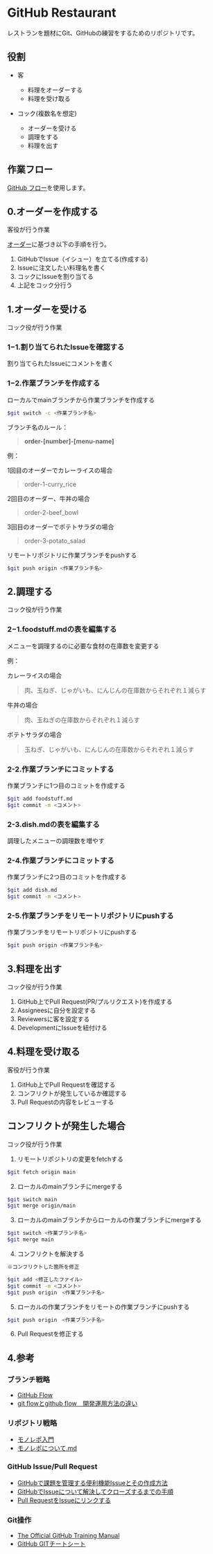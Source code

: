 # GitHub Restaurant

レストランを題材にGit、GitHubの練習をするためのリポジトリです。

## 役割
- 客
  - 料理をオーダーする
  - 料理を受け取る

- コック(複数名を想定)
  - オーダーを受ける
  - 調理をする
  - 料理を出す

## 作業フロー
[GitHub フロー](https://docs.github.com/ja/get-started/quickstart/github-flow)を使用します。


## 0.オーダーを作成する
客役が行う作業

[オーダー](order.md)に基づき以下の手順を行う。

1. GitHubでIssue（イシュー）を立てる(作成する)
2. Issueに注文したい料理名を書く
3. コックにIssueを割り当てる
4. 上記をコック分行う

## 1.オーダーを受ける
コック役が行う作業

### 1−1.割り当てられたIssueを確認する

割り当てられたIssueにコメントを書く

### 1−2.作業ブランチを作成する

ローカルでmainブランチから作業ブランチを作成する

```sh
$git switch -c <作業ブランチ名>
```

ブランチ名のルール：
>**order-[number]-[menu-name]**

例：

1回目のオーダーでカレーライスの場合
>order-1-curry_rice

2回目のオーダー、牛丼の場合
>order-2-beef_bowl

3回目のオーダーでポテトサラダの場合
>order-3-potato_salad

リモートリポジトリに作業ブランチをpushする

```sh
$git push origin <作業ブランチ名>
```

## 2.調理する
コック役が行う作業

### 2−1.foodstuff.mdの表を編集する
メニューを調理するのに必要な食材の在庫数を変更する

例：

カレーライスの場合
>肉、玉ねぎ、じゃがいも、にんじんの在庫数からそれぞれ１減らす

牛丼の場合
>肉、玉ねぎの在庫数からそれぞれ１減らす

ポテトサラダの場合
>玉ねぎ、じゃがいも、にんじんの在庫数からそれぞれ１減らす

### 2-2.作業ブランチにコミットする

作業ブランチに1つ目のコミットを作成する

```sh
$git add foodstuff.md
$git commit -m <コメント>
```

### 2-3.dish.mdの表を編集する

調理したメニューの調理数を増やす

### 2-4.作業ブランチにコミットする

作業ブランチに2つ目のコミットを作成する


```sh
$git add dish.md
$git commit -m <コメント>
```

### 2-5.作業ブランチをリモートリポジトリにpushする

作業ブランチをリモートリポジトリにpushする

```sh
$git push origin <作業ブランチ名>
```

## 3.料理を出す
コック役が行う作業

1. GitHub上でPull Request(PR/プルリクエスト)を作成する
2. Assigneesに自分を設定する
3. Reviewersに客を設定する
4. DevelopmentにIssueを紐付ける

## 4.料理を受け取る
客役が行う作業

1. GitHub上でPull Requestを確認する
2. コンフリクトが発生しているか確認する
3. Pull Requestの内容をレビューする

## コンフリクトが発生した場合
コック役が行う作業

1. リモートリポジトリの変更をfetchする
```sh
$git fetch origin main
```
2. ローカルのmainブランチにmergeする
```sh
$git switch main
$git merge origin/main
```
3. ローカルのmainブランチからローカルの作業ブランチにmergeする
```sh
$git switch <作業ブランチ名>
$git merge main
```
4. コンフリクトを解決する

```sh
※コンフリクトした箇所を修正

$git add <修正したファイル>
$git commit -m <コメント>
$git push origin　<作業ブランチ名>
```

5. ローカルの作業ブランチをリモートの作業ブランチにpushする
```sh
$git push origin　<作業ブランチ名>
```
6. Pull Requestを修正する

## 4.参考

### ブランチ戦略
- [GitHub Flow](https://docs.github.com/ja/get-started/quickstart/github-flow)
- [git flowとgithub flow　開発運用方法の違い](https://qiita.com/Yu-kiFujiwara/items/40b503683d6525c8d274)

### リポジトリ戦略
- [モノレポ入門](https://zenn.dev/anneau/articles/4c9beff9645af7)
- [モノレポについて.md](https://gist.github.com/pipopotamasu/efe7097454d9668f80cd8b43068afafc)

### GitHub Issue/Pull Request
- [GitHubで課題を管理する便利機能Issueとその作成方法](https://tonari-it.com/github-issue/)
- [GitHubでIssueについて解決してクローズするまでの手順](https://tonari-it.com/github-issue-close/)
- [Pull RequestをIssueにリンクする](https://docs.github.com/ja/issues/tracking-your-work-with-issues/linking-a-pull-request-to-an-issue)

### Git操作
- [The Official GitHub Training Manual](https://githubtraining.github.io/training-manual/#/ja/)
- [GitHub GITチートシート](https://training.github.com/downloads/ja/github-git-cheat-sheet.pdf)
